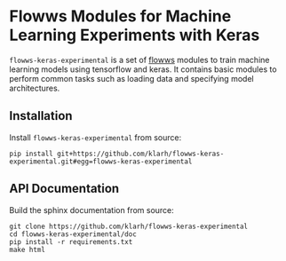 
# Flowws Modules for Machine Learning Experiments with Keras

`flowws-keras-experimental` is a set of
[flowws](https://flowws.readthedocs.io) modules to train machine
learning models using tensorflow and keras. It contains basic modules
to perform common tasks such as loading data and specifying model
architectures.

## Installation

Install `flowws-keras-experimental` from source:

```
pip install git+https://github.com/klarh/flowws-keras-experimental.git#egg=flowws-keras-experimental
```

## API Documentation

Build the sphinx documentation from source:

```
git clone https://github.com/klarh/flowws-keras-experimental
cd flowws-keras-experimental/doc
pip install -r requirements.txt
make html
```
